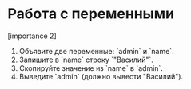# Работа с переменными

[importance 2]

<ol>
<li>Объявите две переменные: `admin` и `name`. </li>
<li>Запишите в `name` строку `"Василий"`. </li>
<li>Скопируйте значение из `name` в `admin`.</li>
<li>Выведите `admin` (должно вывести "Василий").</li>
</ol>